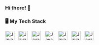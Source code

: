 ### Hi there! 👋


### 🖥 My Tech Stack
<img align= "left" alt="Java" width="30px" style="padding-right: 10px" src="https://cdn.jsdelivr.net/gh/devicons/devicon@latest/icons/python/python-original.svg" />
<img align= "left" alt="Java" width="30px" style="padding-right: 10px" src="https://cdn.jsdelivr.net/gh/devicons/devicon@latest/icons/java/java-original.svg" />
<img align= "left" alt="Java" width="30px" style="padding-right: 10px" src="https://cdn.jsdelivr.net/gh/devicons/devicon@latest/icons/cplusplus/cplusplus-original.svg" />
<img align= "left" alt="Java" width="30px" style="padding-right: 10px" src="https://cdn.jsdelivr.net/gh/devicons/devicon@latest/icons/spring/spring-original.svg" />
<img align= "left" alt="Java" width="30px" style="padding-right: 10px" src="https://cdn.jsdelivr.net/gh/devicons/devicon@latest/icons/mysql/mysql-original.svg" />
<img align= "left" alt="Java" width="30px" style="padding-right: 10px" src="https://cdn.jsdelivr.net/gh/devicons/devicon@latest/icons/hibernate/hibernate-original.svg" />
<img align= "left" alt="Java" width="30px" style="padding-right: 10px" src="https://cdn.jsdelivr.net/gh/devicons/devicon@latest/icons/html5/html5-original.svg" />
          



